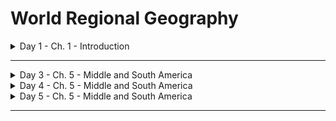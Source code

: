 # World Regional Geography

<details>
 <summary>Day 1 - Ch. 1 - Introduction</summary>
</details>

---

<div markdown="1">
<details>
  <summary>Day 3 - Ch. 5 - Middle and South America</summary>

  > 1. Official language of Belize = (English), Brazil = ~~Brazilian~~ (Portuguese), Guyana = (English)(Guiana = French), Venezuela = ~~Portuguese~~ (Spanish)
  > 2. Main religion of Middle/South America = (Catholicism)
  > 3. Major political/social process that shaped area = (Capitalism, Imperialism)
  > 4. 2 Key environmental processes contributing to distress in Middle/South America = (Climate Change (Oil spills, deforestation, drought, rising sea levels))

  * Indigenous populations: Aztecs, Mayans, Incans ("tribes" were broken up and basically independent)
    * Civilizations were extremely advanced for the time: <ins>advanced urban planning</ins>, <ins>running water</ins>, 
    * Civilizations are not *gone*
    * Columbus tried to get to India (failed, landed in Caribbean) (they didn't actually think Earth was flat)
      * Took slaves but they just ran away and hid lol
  * Triangular Trade: Europe, Africa, and Asia -> Americas & Americas -> them.
    * Sugarcane -> Americas & Tobacco -> them
      * Sugar = **Important** Because molasses, tea, only grows in humid/hot
        * Slaves worked to death for 3ish years and replaced with new one (b/c more cost efficient)
    * Slaves taken to mainly Middle/South America at first, then to North America in 1600s
  * Polynesian Triangle: Middle/South American natives traded w/ Pacific natives long before 1492 (No exploitation)
  * 3 Gs Gold, God, and Glory
    * Money/resources
    * Basically no chance for peace. Especially with the present religious beliefs
    * God = convert
    * Glory = power/reputation
  * Triangular Society Hierarchy
    * Peninsulares (Spaniards born in Spain)
      * Creoles (Spaniards born in New Spain)
        * Mestizos (Spanish & Native American) / Mullatos (Spanish & black) (mixed)
          * Full natives / Full black

  * Imperialism: US becoming pretty dang prominent world power
  * James Monroe makes Monroe Doctrine
    * Told Europe nobody could dabble in Western hemisphere but us.
  * Roosevelt Corollary: Basically adds protection to Monroe Doctrine & justifies many interventions

  * Guatemala (United Fruit Company) lobbies Dwight to help in rebellion. Claims 2 democratically elected leaders were actually socialists (company had to pay more minimum wage).
    * CIA sends in covert propaganda forces to topple a democratic gov. (military lays down arms bc of immense propaganda success)
    * Sparks new 40 yr Civil War (1959-1990s). Hundreds of thousands of people dead or missing
      * Drug cartels take advantage of split attention. Grow big because of power-vacuums in local areas
</details>
</div>


<div markdown="1">
<details>
  <summary>Day 4 - Ch. 5 - Middle and South America</summary>
  
  * Powerty & drug violence riddles Middle/South America
  * Drug demand mostly Europe & NA
    * Profit comes from **THOSE BUYING THE DRUGS** (Problem is not just Middle/Central, is the *world's* problem)

  * Climate change = extreme weather (*your* extreme weather becomes more extreme and more common)
    * Central America = more drought, Amazon = too much rain (flooding)
    * Latin America most worried about Climate change
    * Places like US & China not worried b/c we don't really feel the effects
      * We are rich countries. We just fix it with money
      * They don't have money to fix it because of <ins>unstable governments (often caused by us)</ins>
    * Extreme temperatures spike after cars become common in 1950s-60s (lots of infrastructure to support cars)
    * Global natural disasters increased like 3x since 1980s.
    * Crop yields dropping as much as 50% in most places bc of a 3 degree Celcius change by 2050. (keep in mind that populations will continue rising)
      * Plant more to get less while needing more means more area needed = bad news.
    * Cattle grazing contribues to deforestation bc of grazing land
  
</details>
</div>

<div markdown="1">
<details>
  <summary>Day 5 - Ch. 5 - Middle and South America</summary>
  
  * Mass migration from climate change leads to lots of issues
    * Farmers leave country to find new farm jobs.
    * Farm land decreasing
    * Not enough work
    * People move from rural to urban areas (Intra-national not just Inter-national migration)
    * Urban areas then contribute even more to climate change
  
  * Most places other than NA
    * Inner = wealthier/privileged, Outer = lower-income/less-privileged
    * Infrastructure in inner city, not much further from city.
      * Richer live where more infrastructure is
      * (Starting to become the case in NA bc of high cost of living)

</details>
</div>

---
